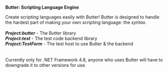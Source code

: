 **Butter: Scripting Language Engine**

Create scripting languages easily with Butter!
Butter is designed to handle the hardest part of making your own scripting language: the *syntax*.
<br>
<br>
***Project:butter*** - The Butter library<br>
***Project:test*** - The test code backend library<br>
***Project:TestForm*** - The test host to use Butter & the backend<br>
<br>
<br>
Currently only for .NET Framework 4.8, anyone who uses Butter will have to downgrade it to other versions for use.
